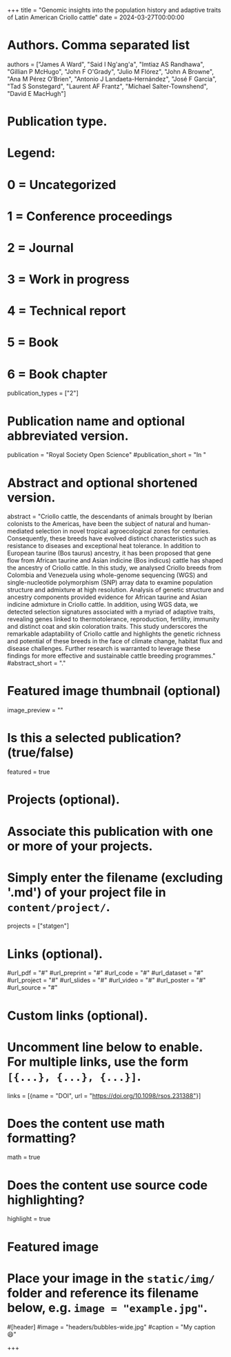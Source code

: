 +++
title = "Genomic insights into the population history and adaptive traits of Latin American Criollo cattle"
date = 2024-03-27T00:00:00

# Authors. Comma separated list
authors = ["James A Ward", "Said I Ng'ang'a", "Imtiaz AS Randhawa", "Gillian P McHugo", "John F O'Grady", "Julio M Flórez", "John A Browne", "Ana M Pérez O’Brien", "Antonio J Landaeta-Hernández", "José F Garcia", "Tad S Sonstegard", "Laurent AF Frantz", "Michael Salter-Townshend", "David E MacHugh"]

# Publication type.
# Legend:
# 0 = Uncategorized
# 1 = Conference proceedings
# 2 = Journal
# 3 = Work in progress
# 4 = Technical report
# 5 = Book
# 6 = Book chapter
publication_types = ["2"]

# Publication name and optional abbreviated version.
publication = "Royal Society Open Science"
#publication_short = "In "

# Abstract and optional shortened version.
abstract = "Criollo cattle, the descendants of animals brought by Iberian colonists to the Americas, have been the subject of natural and human-mediated selection in novel tropical agroecological zones for centuries. Consequently, these breeds have evolved distinct characteristics such as resistance to diseases and exceptional heat tolerance. In addition to European taurine (Bos taurus) ancestry, it has been proposed that gene flow from African taurine and Asian indicine (Bos indicus) cattle has shaped the ancestry of Criollo cattle. In this study, we analysed Criollo breeds from Colombia and Venezuela using whole-genome sequencing (WGS) and single-nucleotide polymorphism (SNP) array data to examine population structure and admixture at high resolution. Analysis of genetic structure and ancestry components provided evidence for African taurine and Asian indicine admixture in Criollo cattle. In addition, using WGS data, we detected selection signatures associated with a myriad of adaptive traits, revealing genes linked to thermotolerance, reproduction, fertility, immunity and distinct coat and skin coloration traits. This study underscores the remarkable adaptability of Criollo cattle and highlights the genetic richness and potential of these breeds in the face of climate change, habitat flux and disease challenges. Further research is warranted to leverage these findings for more effective and sustainable cattle breeding programmes."
#abstract_short = "."

# Featured image thumbnail (optional)
image_preview = ""

# Is this a selected publication? (true/false)
featured = true 

# Projects (optional).
#   Associate this publication with one or more of your projects.
#   Simply enter the filename (excluding '.md') of your project file in `content/project/`.
projects = ["statgen"]

# Links (optional).
#url_pdf = "#"
#url_preprint = "#"
#url_code = "#"
#url_dataset = "#"
#url_project = "#"
#url_slides = "#"
#url_video = "#"
#url_poster = "#"
#url_source = "#"

# Custom links (optional).
#   Uncomment line below to enable. For multiple links, use the form `[{...}, {...}, {...}]`.
links = [{name = "DOI", url = "https://doi.org/10.1098/rsos.231388"}]

# Does the content use math formatting?
math = true

# Does the content use source code highlighting?
highlight = true

# Featured image
# Place your image in the `static/img/` folder and reference its filename below, e.g. `image = "example.jpg"`.
#[header]
#image = "headers/bubbles-wide.jpg"
#caption = "My caption :smile:"

+++

